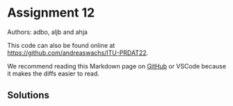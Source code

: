 # Assignment 12

Authors: adbo, aljb and ahja

This code can also be found online at <https://github.com/andreaswachs/ITU-PRDAT22>.

We recommend reading this Markdown page on [GitHub](https://github.com/andreaswachs/ITU-PRDAT22/blob/main/assignment12/README.md) or VSCode because it makes the diffs easier to read.

## Solutions

